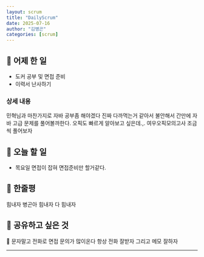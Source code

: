 ```yaml
---
layout: scrum
title: "DailyScrum"
date: 2025-07-16
author: "김병곤"
categories: [scrum]
---
```


## 📝 어제 한 일

- 도커 공부 및 면접 준비
- 이력서 난사하기

### 상세 내용

민혁님과 마찬가지로 자바 공부좀 해야겠다
진짜 다까먹는거 같아서 불안해서 간만에 자바 고급 문제를 풀어볼까한다.
오픽도 빠르게 알아보고 싶은데.,. 여우오픽모의고사 조금씩 풀어보자

## 🎯 오늘 할 일

- 목요일 면접이 잡혀 면접준비만 할거같다.

## 💭 한줄평

힘내자 병곤아 힘내자 다 힘내자

## 🔗 공유하고 싶은 것

🥕 문자말고 전화로 면접 문의가 많이온다 항상 전화 잘받자 그리고 메모 잘하자

---

